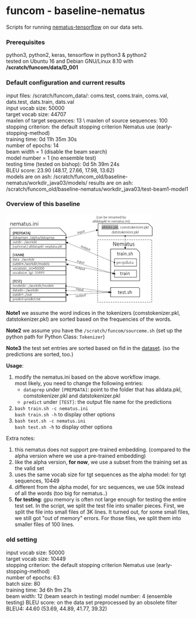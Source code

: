 # funcom - baseline-nematus

Scripts for running [nematus-tensorflow](https://github.com/EdinburghNLP/nematus/tree/tensorflow) on our data sets.

### Prerequisites
python3, python2, keras, tensorflow in python3 & python2\
tested on Ubuntu 16 and Debian GNU/Linux 8.10 with **/scratch/funcom/data/D_001**

### Default configuration and current results
input files: /scratch/funcom_data/: coms.test, coms.train, coms.val, dats.test, dats.train, dats.val \
input vocab size: 50000 \
target vocab size: 44707 \
maxlen of target sequences: 13 \ 
maxlen of source sequences: 100 \
stopping criterion: the default stopping criterion Nematus use (early-stopping-method) \
training time: 0d 11h 35m 30s \
number of epochs: 14 \
beam width = 1 (disable the beam search) \
model number = 1 (no ensemble test) \
testing time (tested on bishop): 0d 5h 39m 24s \
BLEU score: 23.90 (48.17, 27.66, 17.98, 13.62) \
models are on ash: /scratch/funcom_old/baseline-nematus/workdir_java03/models/
results are on ash: /scratch/funcom_old/baseline-nematus/workdir_java03/test-beam1-model1


### Overview of this baseline
<img src="workflow.png" width="400">

**Note1** we assume the word indices in the tokenizers (comstokenizer.pkl, datstokenizer.pkl) are sorted based on the frequencies of the words.

**Note2** we assume you have the ```/scratch/funcom/sourceme.sh``` (set up the python path for Python Class: ```Tokenizer```)

**Note3** the test set entries are sorted based on fid in the [dataset](https://github.com/mcmillco/funcom/tree/master/alpha/dataprep). (so the predictions are sorted, too.)

**Usage**:
1) modify the nematus.ini based on the above workflow image.\
   most likely, you need to change the following entries:
   * ```dataprep``` under ```[PREPDATA]```: point to the folder that has alldata.pkl, comstokenizer.pkl and datstokenizer.pkl
   * ```predict``` under ```[TEST]```: the output file name for the predictions
2) ```bash train.sh -c nematus.ini```\
   ```bash train.sh -h``` to display other options
3) ```bash test.sh -c nematus.ini```\
   ```bash test.sh -h``` to display other options

Extra notes:
1) this nematus does not support pre-trained embedding. (compared to the alpha version where we use a pre-trained embedding)
2) like the alpha version, **for now**, we use a subset from the training set as the valid set
3) uses the same vocab size for tgt sequences as the alpha model: for tgt sequences, 10449
4) different from the alpha model, for src sequences, we use 50k instead of all the words (too big for nematus..)
5) **for testing**: gpu memory is often not large enough for testing the entire test set. In the script, we split the test file into smaller pieces. First, we split the file into small files of 3K lines. It turned out, for some small files, we still got "out of memory" errors. For those files, we split them into smaller files of 100 lines.

### old setting
input vocab size: 50000 \
target vocab size: 10449 \
stopping criterion: the default stopping criterion Nematus use (early-stopping-method) \
number of epochs: 63 \
batch size: 80 \
training time: 3d 6h 9m 21s \
beam width: 12 (beam search in testing)
model number: 4 (ensemble testing)
BLEU score: on the data set preprocessed by an obsolete filter \
BLEU4: 44.60 (53.69, 44.89, 41.77, 39.32)

